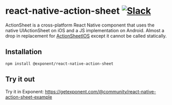 # react-native-action-sheet [![Slack](https://slack.getexponent.com/badge.svg)](https://slack.getexponent.com)

ActionSheet is a cross-platform React Native component that uses the native UIActionSheet on iOS and a JS implementation on Android. Almost a drop in replacement for [ActionSheetIOS](https://facebook.github.io/react-native/docs/actionsheetios.html) except it cannot be called statically.

## Installation
```
npm install @exponent/react-native-action-sheet
```

## Try it out

Try it in Exponent: https://getexponent.com/@community/react-native-action-sheet-example

